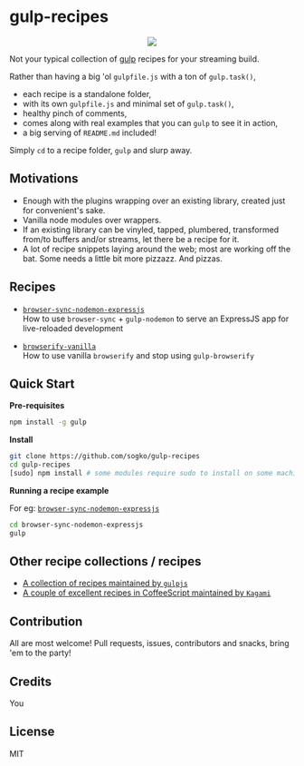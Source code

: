 # gulp-recipes

<p align="center">
  <img src='https://raw2.github.com/gulpjs/artwork/master/gulp.png'/>
</p>

Not your typical collection of [gulp](http://gulpjs.com) recipes for your streaming build.

Rather than having a big 'ol ```gulpfile.js``` with a ton of ```gulp.task()```,
* each recipe is a standalone folder,
* with its own ```gulpfile.js``` and minimal set of ```gulp.task()```,
* healthy pinch of comments,
* comes along with real examples that you can ```gulp``` to see it in action,
* a big serving of ```README.md``` included!

Simply ```cd``` to a recipe folder, ```gulp``` and slurp away.

## Motivations

* Enough with the plugins wrapping over an existing library, created just for convenient's sake.
* Vanilla node modules over wrappers.
* If an existing library can be vinyled, tapped, plumbered, transformed from/to buffers and/or streams, let there be a recipe for it.
* A lot of recipe snippets laying around the web; most are working off the bat. Some needs a little bit more pizzazz. And pizzas.


## Recipes

* [```browser-sync-nodemon-expressjs```](browser-sync-nodemon-expressjs)
<br/>How to use ```browser-sync``` + ```gulp-nodemon``` to serve an ExpressJS app for live-reloaded development

* [```browserify-vanilla```](browserify-vanilla)
<br/>How to use vanilla ```browserify``` and stop using ```gulp-browserify```

## Quick Start

**Pre-requisites**

```bash
npm install -g gulp
```

**Install**

```bash
git clone https://github.com/sogko/gulp-recipes
cd gulp-recipes
[sudo] npm install # some modules require sudo to install on some machines
```

**Running a recipe example**

For eg: [```browser-sync-nodemon-expressjs```](browser-sync-nodemon-expressjs)

```bash
cd browser-sync-nodemon-expressjs
gulp
```

## Other recipe collections / recipes

* [A collection of recipes maintained by ```gulpjs```](https://github.com/gulpjs/gulp/tree/master/docs/recipes)
* [A couple of excellent recipes in CoffeeScript maintained by ```Kagami```](https://github.com/Kagami/gulp-recipes)

## Contribution
All are most welcome! Pull requests, issues, contributors and snacks, bring 'em to the party!

## Credits
You

## License
MIT
